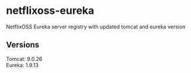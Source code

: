 # netflixoss-eureka
NetflixOSS Eureka server registry with updated tomcat and eureka version

## Versions
Tomcat: 9.0.26  
Eureka: 1.9.13  

